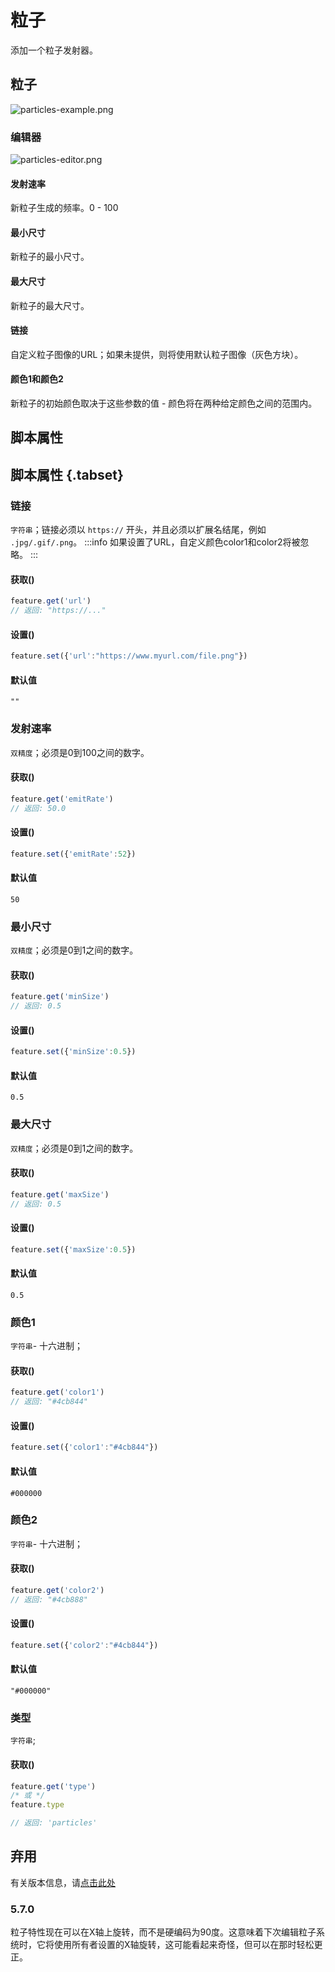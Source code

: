 # 粒子
添加一个粒子发射器。

## 粒子

![particles-example.png](/particles-example.png)

### 编辑器

![particles-editor.png](/particles-editor.png)

#### 发射速率

新粒子生成的频率。0 - 100

#### 最小尺寸

新粒子的最小尺寸。

#### 最大尺寸

新粒子的最大尺寸。

#### 链接

自定义粒子图像的URL；如果未提供，则将使用默认粒子图像（灰色方块）。

#### 颜色1和颜色2

新粒子的初始颜色取决于这些参数的值 - 颜色将在两种给定颜色之间的范围内。

## 脚本属性
## 脚本属性 {.tabset}
### 链接
`字符串`；链接必须以 `https://` 开头，并且必须以扩展名结尾，例如 `.jpg/.gif/.png`。
:::info
如果设置了URL，自定义颜色color1和color2将被忽略。
:::

#### 获取()

```js
feature.get('url')
// 返回: "https://..."
```

#### 设置()

```js
feature.set({'url':"https://www.myurl.com/file.png"})
```

#### 默认值

`""`

### 发射速率
`双精度`；必须是0到100之间的数字。

#### 获取()

```js
feature.get('emitRate')
// 返回: 50.0
```

#### 设置()

```js
feature.set({'emitRate':52})
```

#### 默认值

`50`


### 最小尺寸
`双精度`；必须是0到1之间的数字。

#### 获取()

```js
feature.get('minSize')
// 返回: 0.5
```

#### 设置()

```js
feature.set({'minSize':0.5})
```

#### 默认值

`0.5`


### 最大尺寸
`双精度`；必须是0到1之间的数字。

#### 获取()

```js
feature.get('maxSize')
// 返回: 0.5
```

#### 设置()

```js
feature.set({'maxSize':0.5})
```

#### 默认值

`0.5`

### 颜色1
`字符串`- 十六进制；

#### 获取()

```js
feature.get('color1')
// 返回: "#4cb844"
```

#### 设置()

```js
feature.set({'color1':"#4cb844"})
```

#### 默认值

`#000000`

### 颜色2
`字符串`- 十六进制；

#### 获取()

```js
feature.get('color2')
// 返回: "#4cb888"
```

#### 设置()

```js
feature.set({'color2':"#4cb844"})
```

#### 默认值

`"#000000"`


### 类型
`字符串`;

#### 获取()

```js
feature.get('type')
/* 或 */
feature.type

// 返回: 'particles'
```

## 弃用
有关版本信息，请[点击此处](/docs/versioning-and-deprecations)

### 5.7.0

粒子特性现在可以在X轴上旋转，而不是硬编码为90度。这意味着下次编辑粒子系统时，它将使用所有者设置的X轴旋转，这可能看起来奇怪，但可以在那时轻松更正。